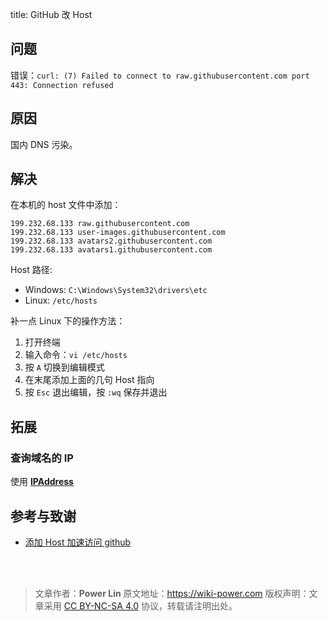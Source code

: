 title: GitHub 改 Host

## 问题

错误：`curl: (7) Failed to connect to raw.githubusercontent.com port 443: Connection refused `

## 原因

国内 DNS 污染。

## 解决

在本机的 host 文件中添加：

```
199.232.68.133 raw.githubusercontent.com
199.232.68.133 user-images.githubusercontent.com
199.232.68.133 avatars2.githubusercontent.com
199.232.68.133 avatars1.githubusercontent.com
```

Host 路径:

- Windows: `C:\Windows\System32\drivers\etc`
- Linux: `/etc/hosts`

补一点 Linux 下的操作方法：

1. 打开终端
2. 输入命令：`vi /etc/hosts`
3. 按 `A` 切换到编辑模式
4. 在末尾添加上面的几句 Host 指向
5. 按 `Esc` 退出编辑，按 `:wq` 保存并退出

## 拓展

### 查询域名的 IP

使用 [**IPAddress**](https://www.ipaddress.com/)

## 参考与致谢

- [添加 Host 加速访问 github](https://yangshun.win/blogs/2b7abf4f/#%E4%BF%AE%E6%94%B9-host)

<br />

<br />

> 文章作者：**Power Lin**
> 原文地址：<https://wiki-power.com>
> 版权声明：文章采用 [CC BY-NC-SA 4.0](https://creativecommons.org/licenses/by/4.0/deed.zh) 协议，转载请注明出处。

```

```
